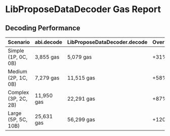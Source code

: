 # LibProposeDataDecoder Gas Report

## Decoding Performance

| Scenario             | abi.decode | LibProposeDataDecoder.decode | Overhead |
| -------------------- | ---------- | ---------------------------- | -------- |
| Simple (1P, 0C, 0B)  | 3,855 gas  | 5,079 gas                    | +31%     |
| Medium (2P, 1C, 0B)  | 7,279 gas  | 11,515 gas                   | +58%     |
| Complex (3P, 2C, 2B) | 11,950 gas | 22,291 gas                   | +87%     |
| Large (5P, 5C, 10B)  | 25,631 gas | 56,299 gas                   | +120%    |
